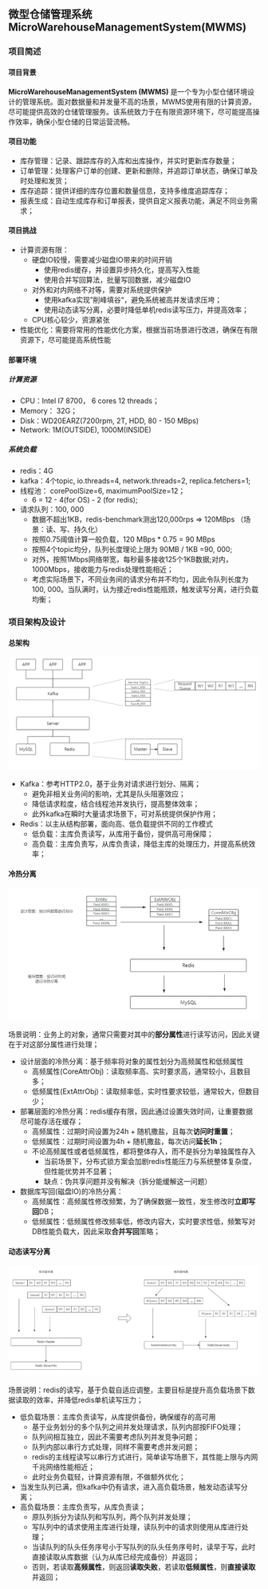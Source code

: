 ## 微型仓储管理系统 MicroWarehouseManagementSystem(MWMS)

### 项目简述

#### 项目背景

**MicroWarehouseManagementSystem (MWMS)** 是一个专为小型仓储环境设计的管理系统。面对数据量和并发量不高的场景，MWMS使用有限的计算资源，尽可能提供高效的仓储管理服务。该系统致力于在有限资源环境下，尽可能提高操作效率，确保小型仓储的日常运营流畅。



#### 项目功能

- 库存管理：记录、跟踪库存的入库和出库操作，并实时更新库存数量；
- 订单管理：处理客户订单的创建、更新和删除，并追踪订单状态，确保订单及时处理和发货；
- 库存追踪：提供详细的库存位置和数量信息，支持多维度追踪库存；
- 报表生成：自动生成库存和订单报表，提供自定义报表功能，满足不同业务需求；



#### 项目挑战

- 计算资源有限：
  - 硬盘IO较慢，需要减少磁盘IO带来的时间开销
    - 使用redis缓存，并设置异步持久化，提高写入性能
    - 使用合并写回算法，批量写回数据，减少磁盘IO
  - 对外和对内网络不对等，需要对系统提供保护
    - 使用kafka实现”削峰填谷“，避免系统被高并发请求压垮；
    - 使用动态读写分离，必要时降低单机redis读写压力，并提高效率；
  - CPU核心较少，资源紧张
- 性能优化：需要将常用的性能优化方案，根据当前场景进行改进，确保在有限资源下，尽可能提高系统性能



#### 部署环境

##### 计算资源

- CPU：Intel I7 8700， 6 cores 12 threads；
- Memory： 32G；
- Disk：WD20EARZ(7200rpm, 2T, HDD, 80 - 150 MBps)
- Network: 1M(OUTSIDE), 1000M(INSIDE)

##### 系统负载

- redis：4G
- kafka：4个topic, io.threads=4, network.threads=2, replica.fetchers=1;
- 线程池： corePoolSize=6, maximumPoolSize=12；
  - 6 = 12 - 4(for OS) - 2 (for redis);
- 请求队列：100, 000
  - 数据不超出1KB，redis-benchmark测出120,000rps => 120MBps  （场景：读、写、持久化）
  - 按照0.75阈值计算一般负载，120 MBps * 0.75 = 90 MBps
  - 按照4个topic均分，队列长度理论上限为 90MB / 1KB =90, 000;
  - 对外，按照1Mbps网络带宽，每秒最多接收125个1KB数据;对内，1000Mbps，接收能力与redis处理性能相近；
  - 考虑实际场景下，不同业务间的请求分布并不均匀，因此令队列长度为100, 000。当队满时，认为接近redis性能瓶颈，触发读写分离，进行负载均衡；



### 项目架构及设计

#### 总架构

![](https://github.com/YMEN6/ProjectShowcase/blob/main/picture/mwms1.png?raw=true)

- Kafka：参考HTTP2.0，基于业务对请求进行划分、隔离；
  - 避免非相关业务间的影响，尤其是队头阻塞效应；
  - 降低请求粒度，结合线程池并发执行，提高整体效率；
  - 此外kafka在瞬时大量请求场景下，可对系统提供保护作用；
- Redis：以主从结构部署，面向高、低负载提供不同的工作模式
  - 低负载：主库负责读写，从库用于备份，提供高可用保障；
  - 高负载：主库负责写，从库负责读，降低主库的处理压力，并提高系统效率；



#### 冷热分离

![](https://github.com/YMEN6/ProjectShowcase/blob/main/picture/mwms2.png?raw=true)

场景说明：业务上的对象，通常只需要对其中的**部分属性**进行读写访问，因此关键在于对这部分属性进行处理；

- 设计层面的冷热分离：基于频率将对象的属性划分为高频属性和低频属性
  - 高频属性(CoreAttrObj)：读取频率高、实时要求高，通常较小，且数目多；
  - 低频属性(ExtAttrObj)：读取频率低，实时性要求较低，通常较大，但数目少；
- 部署层面的冷热分离：redis缓存有限，因此通过设置失效时间，让重要数据尽可能存活在缓存；
  - 高频属性：过期时间设置为24h + 随机撒盐，且每次**访问时重置**；
  - 低频属性：过期时间设置为4h + 随机撒盐，每次访问**延长1h**；
  - 不论高频属性或者低频属性，都将整体存入，而不是拆分为单独属性存入
    - 当前场景下，分布式锁方案会加剧redis性能压力与系统整体复杂度，但性能优势并不显著；
    - 缺点：伪共享问题并没有解决（拆分能缓解这一问题）
- 数据库写回(磁盘IO)的冷热分离：
  - 高频属性：高频属性修改频繁，为了确保数据一致性，发生修改时**立即写回**DB；
  - 低频属性：低频属性修改频率低，修改内容大，实时要求性低，频繁写对DB性能负载大，因此采取**合并写回**策略；



#### 动态读写分离

![](https://github.com/YMEN6/ProjectShowcase/blob/main/picture/mwms3.png?raw=true)

场景说明：redis的读写，基于负载自适应调整，主要目标是提升高负载场景下数据读取的效率，并降低redis单机读写压力；

- 低负载场景：主库负责读写，从库提供备份，确保缓存的高可用
  - 基于业务划分的多个队列之间并发处理请求，队列内部按FIFO处理；
  - 队列间相互独立，因此不需要考虑队列并发竞争问题；
  - 队列内部以串行方式处理，同样不需要考虑并发问题；
  - redis的主线程读写以串行方式进行，简单读写场景下，其性能上限与内网千兆网络性能相近；
  - 此时业务负载轻，计算资源有限，不做额外优化；
- 当发生队列已满，但kafka中仍有请求，进入高负载场景，触发动态读写分离；
- 高负载场景：主库负责写，从库负责读；
  - 原队列拆分为读队列和写队列，两个队列并发处理；
  - 写队列中的请求使用主库进行处理，读队列中的请求则使用从库进行处理；
  - 当读队列的队头任务序号小于写队列的队头任务序号时，读早于写，此时直接读取从库数据（认为从库已经完成备份）并返回；
  - 否则，若读取**高频属性**，则返回**读取失败**，若读取**低频属性**，则**直接读取**并返回；






